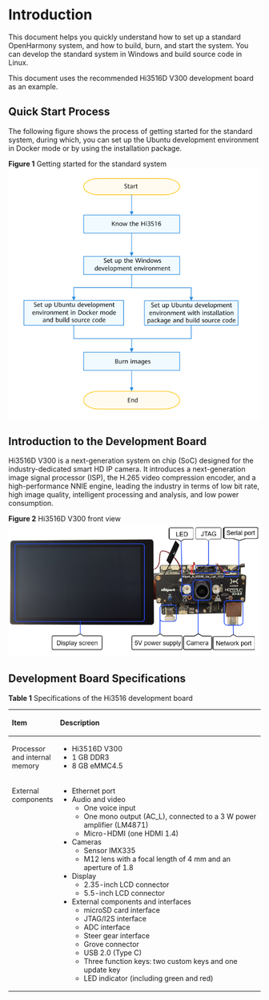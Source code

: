 # Introduction<a name="EN-US_TOPIC_0000001166764513"></a>

This document helps you quickly understand how to set up a standard OpenHarmony system, and how to build, burn, and start the system. You can develop the standard system in Windows and build source code in Linux.

This document uses the recommended Hi3516D V300 development board as an example.

## Quick Start Process<a name="section7825218111517"></a>

The following figure shows the process of getting started for the standard system, during which, you can set up the Ubuntu development environment in Docker mode or by using the installation package.

**Figure  1**  Getting started for the standard system<a name="fig19162195553211"></a>  
![](figures/getting-started-for-the-standard-system.png "getting-started-for-the-standard-system")

## Introduction to the Development Board<a name="en-us_topic_0000001053666242_section047719215429"></a>

Hi3516D V300 is a next-generation system on chip \(SoC\) designed for the industry-dedicated smart HD IP camera. It introduces a next-generation image signal processor \(ISP\), the H.265 video compression encoder, and a high-performance NNIE engine, leading the industry in terms of low bit rate, high image quality, intelligent processing and analysis, and low power consumption.

**Figure  2**  Hi3516D V300 front view<a name="fig202901538183412"></a>  
![](figures/hi3516d-v300-front-view-1.png "hi3516d-v300-front-view-1")

## Development Board Specifications<a name="en-us_topic_0000001053666242_section15192203316533"></a>

**Table  1**  Specifications of the Hi3516 development board

<a name="en-us_topic_0000001053666242_table31714894311"></a>
<table><thead align="left"><tr id="en-us_topic_0000001053666242_row10171198194310"><th class="cellrowborder" valign="top" width="14.77%" id="mcps1.2.3.1.1"><p id="en-us_topic_0000001053666242_a2b235e9ed55f4338886788f140e648a0"><a name="en-us_topic_0000001053666242_a2b235e9ed55f4338886788f140e648a0"></a><a name="en-us_topic_0000001053666242_a2b235e9ed55f4338886788f140e648a0"></a>Item</p>
</th>
<th class="cellrowborder" valign="top" width="85.22999999999999%" id="mcps1.2.3.1.2"><p id="en-us_topic_0000001053666242_p9702458104014"><a name="en-us_topic_0000001053666242_p9702458104014"></a><a name="en-us_topic_0000001053666242_p9702458104014"></a>Description</p>
</th>
</tr>
</thead>
<tbody><tr id="en-us_topic_0000001053666242_row0171168114311"><td class="cellrowborder" valign="top" width="14.77%" headers="mcps1.2.3.1.1 "><p id="en-us_topic_0000001053666242_p1698185431418"><a name="en-us_topic_0000001053666242_p1698185431418"></a><a name="en-us_topic_0000001053666242_p1698185431418"></a>Processor and internal memory</p>
</td>
<td class="cellrowborder" valign="top" width="85.22999999999999%" headers="mcps1.2.3.1.2 "><a name="en-us_topic_0000001053666242_ul1147113537186"></a><a name="en-us_topic_0000001053666242_ul1147113537186"></a><ul id="en-us_topic_0000001053666242_ul1147113537186"><li>Hi3516D V300</li><li>1 GB DDR3</li><li>8 GB eMMC4.5</li></ul>
</td>
</tr>
<tr id="en-us_topic_0000001053666242_row21721687435"><td class="cellrowborder" valign="top" width="14.77%" headers="mcps1.2.3.1.1 "><p id="en-us_topic_0000001053666242_p817216810435"><a name="en-us_topic_0000001053666242_p817216810435"></a><a name="en-us_topic_0000001053666242_p817216810435"></a>External components</p>
</td>
<td class="cellrowborder" valign="top" width="85.22999999999999%" headers="mcps1.2.3.1.2 "><a name="en-us_topic_0000001053666242_ul179543016208"></a><a name="en-us_topic_0000001053666242_ul179543016208"></a><ul id="en-us_topic_0000001053666242_ul179543016208"><li>Ethernet port</li><li>Audio and video<a name="en-us_topic_0000001053666242_ul5941311869"></a><a name="en-us_topic_0000001053666242_ul5941311869"></a><ul id="en-us_topic_0000001053666242_ul5941311869"><li>One voice input</li><li>One mono output (AC_L), connected to a 3 W power amplifier (LM4871)</li><li>Micro-HDMI (one HDMI 1.4)</li></ul>
</li><li>Cameras<a name="en-us_topic_0000001053666242_ul924263620"></a><a name="en-us_topic_0000001053666242_ul924263620"></a><ul id="en-us_topic_0000001053666242_ul924263620"><li>Sensor IMX335</li><li>M12 lens with a focal length of 4 mm and an aperture of 1.8</li></ul>
</li><li>Display<a name="en-us_topic_0000001053666242_ul101471711667"></a><a name="en-us_topic_0000001053666242_ul101471711667"></a><ul id="en-us_topic_0000001053666242_ul101471711667"><li>2.35-inch LCD connector</li><li>5.5-inch LCD connector</li></ul>
</li><li>External components and interfaces<a name="en-us_topic_0000001053666242_ul089255556"></a><a name="en-us_topic_0000001053666242_ul089255556"></a><ul id="en-us_topic_0000001053666242_ul089255556"><li>microSD card interface</li><li>JTAG/I2S interface</li><li>ADC interface</li><li>Steer gear interface</li><li>Grove connector</li><li>USB 2.0 (Type C)</li><li>Three function keys: two custom keys and one update key</li><li>LED indicator (including green and red)</li></ul>
</li></ul>
</td>
</tr>
</tbody>
</table>

